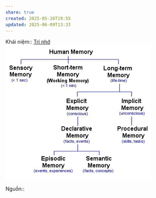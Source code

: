 ```yaml
---
share: true
created: 2025-05-26T19:55
updated: 2025-06-09T13:33
---
```

Khái niệm:: [Trí nhớ](../../../%CE%9E%20Kh%C3%A1i%20ni%E1%BB%87m/Nh%E1%BA%ADn%20th%E1%BB%A9c/Tr%C3%AD%20nh%E1%BB%9B.md)
![Pasted image 20250609133348.png](../../../../attachments/Pasted%20image%2020250609133348.png)
<!--⚠️Imgur upload failed, check dev console-->

Nguồn:: 